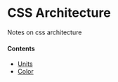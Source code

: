 # CSS Architecture

Notes on css architecture

#### Contents

- [Units](./UNITS.md)
- [Color](./COLOR.md)
